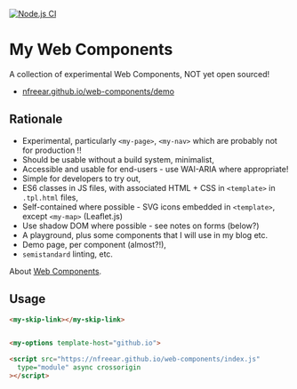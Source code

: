 
[![Node.js CI][ci-img]][ci]

# My Web Components #

A collection of experimental Web Components, NOT yet open sourced!

* [nfreear.github.io/web-components/demo][demo]

## Rationale ##

* Experimental, particularly `<my-page>`, `<my-nav>` which are probably not for production !!
* Should be usable without a build system, minimalist,
* Accessible and usable for end-users - use WAI-ARIA where appropriate!
* Simple for developers to try out,
* ES6 classes in JS files, with associated HTML + CSS in `<template>` in `.tpl.html` files,
* Self-contained where possible - SVG icons embedded in `<template>`, except `<my-map>` (Leaflet.js)
* Use shadow DOM where possible - see notes on forms (below?)
* A playground, plus some components that I will use in my blog etc.
* Demo page, per component (almost?!),
* `semistandard` linting, etc.

About [Web Components][mdn].

## Usage

```html
<my-skip-link></my-skip-link>


<my-options template-host="github.io">

<script src="https://nfreear.github.io/web-components/index.js"
  type="module" async crossorigin
></script>
```

[ci]: https://github.com/nfreear/web-components/actions/workflows/node.js.yml
[ci-img]: https://github.com/nfreear/web-components/actions/workflows/node.js.yml/badge.svg
[demo]: https://nfreear.github.io/web-components/demo/
[mdn]: https://developer.mozilla.org/en-US/docs/Web/Web_Components

